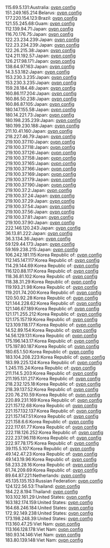 115.69.5.131:Australia: [ovpn config](vpn/115_69_5_131.ovpn)  
151.249.165.214:Belarus: [ovpn config](vpn/151_249_165_214.ovpn)  
177.220.154.123:Brazil: [ovpn config](vpn/177_220_154_123.ovpn)  
121.55.245.68:Guam: [ovpn config](vpn/121_55_245_68.ovpn)  
112.139.94.71:Japan: [ovpn config](vpn/112_139_94_71.ovpn)  
116.70.176.75:Japan: [ovpn config](vpn/116_70_176_75.ovpn)  
122.23.234.239:Japan: [ovpn config](vpn/122_23_234_239.ovpn)  
122.23.234.239:Japan: [ovpn config](vpn/122_23_234_239.ovpn)  
122.26.215.38:Japan: [ovpn config](vpn/122_26_215_38.ovpn)  
124.211.192.57:Japan: [ovpn config](vpn/124_211_192_57.ovpn)  
126.217.98.171:Japan: [ovpn config](vpn/126_217_98_171.ovpn)  
138.64.97.163:Japan: [ovpn config](vpn/138_64_97_163.ovpn)  
14.3.53.182:Japan: [ovpn config](vpn/14_3_53_182.ovpn)  
153.230.3.235:Japan: [ovpn config](vpn/153_230_3_235.ovpn)  
153.230.3.235:Japan: [ovpn config](vpn/153_230_3_235.ovpn)  
159.28.184.48:Japan: [ovpn config](vpn/159_28_184_48.ovpn)  
160.86.117.204:Japan: [ovpn config](vpn/160_86_117_204.ovpn)  
160.86.50.238:Japan: [ovpn config](vpn/160_86_50_238.ovpn)  
160.86.87.105:Japan: [ovpn config](vpn/160_86_87_105.ovpn)  
180.147.155.58:Japan: [ovpn config](vpn/180_147_155_58.ovpn)  
180.14.221.73:Japan: [ovpn config](vpn/180_14_221_73.ovpn)  
180.198.235.239:Japan: [ovpn config](vpn/180_198_235_239.ovpn)  
180.199.230.188:Japan: [ovpn config](vpn/180_199_230_188.ovpn)  
211.10.41.160:Japan: [ovpn config](vpn/211_10_41_160.ovpn)  
218.227.46.79:Japan: [ovpn config](vpn/218_227_46_79.ovpn)  
219.100.37.110:Japan: [ovpn config](vpn/219_100_37_110.ovpn)  
219.100.37.118:Japan: [ovpn config](vpn/219_100_37_118.ovpn)  
219.100.37.126:Japan: [ovpn config](vpn/219_100_37_126.ovpn)  
219.100.37.158:Japan: [ovpn config](vpn/219_100_37_158.ovpn)  
219.100.37.165:Japan: [ovpn config](vpn/219_100_37_165.ovpn)  
219.100.37.166:Japan: [ovpn config](vpn/219_100_37_166.ovpn)  
219.100.37.169:Japan: [ovpn config](vpn/219_100_37_169.ovpn)  
219.100.37.179:Japan: [ovpn config](vpn/219_100_37_179.ovpn)  
219.100.37.190:Japan: [ovpn config](vpn/219_100_37_190.ovpn)  
219.100.37.2:Japan: [ovpn config](vpn/219_100_37_2.ovpn)  
219.100.37.24:Japan: [ovpn config](vpn/219_100_37_24.ovpn)  
219.100.37.29:Japan: [ovpn config](vpn/219_100_37_29.ovpn)  
219.100.37.54:Japan: [ovpn config](vpn/219_100_37_54.ovpn)  
219.100.37.56:Japan: [ovpn config](vpn/219_100_37_56.ovpn)  
219.100.37.81:Japan: [ovpn config](vpn/219_100_37_81.ovpn)  
219.100.37.90:Japan: [ovpn config](vpn/219_100_37_90.ovpn)  
222.146.120.243:Japan: [ovpn config](vpn/222_146_120_243.ovpn)  
36.13.81.222:Japan: [ovpn config](vpn/36_13_81_222.ovpn)  
36.3.134.36:Japan: [ovpn config](vpn/36_3_134_36.ovpn)  
59.129.44.173:Japan: [ovpn config](vpn/59_129_44_173.ovpn)  
59.169.238.215:Japan: [ovpn config](vpn/59_169_238_215.ovpn)  
106.242.181.115:Korea Republic of: [ovpn config](vpn/106_242_181_115.ovpn)  
112.145.147.117:Korea Republic of: [ovpn config](vpn/112_145_147_117.ovpn)  
114.29.144.69:Korea Republic of: [ovpn config](vpn/114_29_144_69.ovpn)  
116.120.88.117:Korea Republic of: [ovpn config](vpn/116_120_88_117.ovpn)  
118.36.81.102:Korea Republic of: [ovpn config](vpn/118_36_81_102.ovpn)  
118.38.31.29:Korea Republic of: [ovpn config](vpn/118_38_31_29.ovpn)  
119.193.21.98:Korea Republic of: [ovpn config](vpn/119_193_21_98.ovpn)  
119.201.74.200:Korea Republic of: [ovpn config](vpn/119_201_74_200.ovpn)  
120.50.92.28:Korea Republic of: [ovpn config](vpn/120_50_92_28.ovpn)  
121.144.228.62:Korea Republic of: [ovpn config](vpn/121_144_228_62.ovpn)  
121.146.67.189:Korea Republic of: [ovpn config](vpn/121_146_67_189.ovpn)  
121.171.255.212:Korea Republic of: [ovpn config](vpn/121_171_255_212.ovpn)  
121.175.157.19:Korea Republic of: [ovpn config](vpn/121_175_157_19.ovpn)  
123.109.118.177:Korea Republic of: [ovpn config](vpn/123_109_118_177.ovpn)  
14.52.89.154:Korea Republic of: [ovpn config](vpn/14_52_89_154.ovpn)  
14.56.129.131:Korea Republic of: [ovpn config](vpn/14_56_129_131.ovpn)  
175.196.143.17:Korea Republic of: [ovpn config](vpn/175_196_143_17.ovpn)  
175.197.80.187:Korea Republic of: [ovpn config](vpn/175_197_80_187.ovpn)  
180.65.1.50:Korea Republic of: [ovpn config](vpn/180_65_1_50.ovpn)  
183.104.208.223:Korea Republic of: [ovpn config](vpn/183_104_208_223.ovpn)  
183.99.225.124:Korea Republic of: [ovpn config](vpn/183_99_225_124.ovpn)  
1.245.115.24:Korea Republic of: [ovpn config](vpn/1_245_115_24.ovpn)  
211.114.5.203:Korea Republic of: [ovpn config](vpn/211_114_5_203.ovpn)  
211.195.131.217:Korea Republic of: [ovpn config](vpn/211_195_131_217.ovpn)  
218.232.125.18:Korea Republic of: [ovpn config](vpn/218_232_125_18.ovpn)  
218.39.137.52:Korea Republic of: [ovpn config](vpn/218_39_137_52.ovpn)  
220.76.210.59:Korea Republic of: [ovpn config](vpn/220_76_210_59.ovpn)  
220.89.231.169:Korea Republic of: [ovpn config](vpn/220_89_231_169.ovpn)  
221.157.12.68:Korea Republic of: [ovpn config](vpn/221_157_12_68.ovpn)  
221.157.132.137:Korea Republic of: [ovpn config](vpn/221_157_132_137.ovpn)  
221.157.147.51:Korea Republic of: [ovpn config](vpn/221_157_147_51.ovpn)  
221.158.6.6:Korea Republic of: [ovpn config](vpn/221_158_6_6.ovpn)  
222.117.61.77:Korea Republic of: [ovpn config](vpn/222_117_61_77.ovpn)  
222.118.126.252:Korea Republic of: [ovpn config](vpn/222_118_126_252.ovpn)  
222.237.96.118:Korea Republic of: [ovpn config](vpn/222_237_96_118.ovpn)  
222.97.78.175:Korea Republic of: [ovpn config](vpn/222_97_78_175.ovpn)  
39.115.5.107:Korea Republic of: [ovpn config](vpn/39_115_5_107.ovpn)  
49.142.47.23:Korea Republic of: [ovpn config](vpn/49_142_47_23.ovpn)  
49.143.19.96:Korea Republic of: [ovpn config](vpn/49_143_19_96.ovpn)  
58.233.28.16:Korea Republic of: [ovpn config](vpn/58_233_28_16.ovpn)  
61.74.209.69:Korea Republic of: [ovpn config](vpn/61_74_209_69.ovpn)  
89.64.87.221:Netherlands: [ovpn config](vpn/89_64_87_221.ovpn)  
45.135.135.153:Russian Federation: [ovpn config](vpn/45_135_135_153.ovpn)  
124.122.56.53:Thailand: [ovpn config](vpn/124_122_56_53.ovpn)  
184.22.8.194:Thailand: [ovpn config](vpn/184_22_8_194.ovpn)  
103.102.161.29:United States: [ovpn config](vpn/103_102_161_29.ovpn)  
163.182.174.159:United States: [ovpn config](vpn/163_182_174_159.ovpn)  
164.68.246.184:United States: [ovpn config](vpn/164_68_246_184.ovpn)  
172.92.149.238:United States: [ovpn config](vpn/172_92_149_238.ovpn)  
173.198.248.39:United States: [ovpn config](vpn/173_198_248_39.ovpn)  
113.160.47.25:Viet Nam: [ovpn config](vpn/113_160_47_25.ovpn)  
113.166.128.178:Viet Nam: [ovpn config](vpn/113_166_128_178.ovpn)  
180.93.14.146:Viet Nam: [ovpn config](vpn/180_93_14_146.ovpn)  
183.80.139.148:Viet Nam: [ovpn config](vpn/183_80_139_148.ovpn)  
